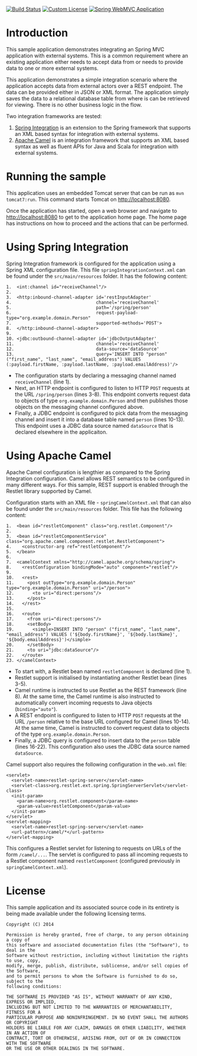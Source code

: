 [![Build Status](https://drone.io/github.com/manish-in-java/spring-eai/status.png)](https://drone.io/github.com/manish-in-java/spring-eai/latest)
[![Custom License](http://b.repl.ca/v1/License-CUSTOM-red.png)](#LICENSE)
[![Spring WebMVC Application](http://b.repl.ca/v1/spring-mvc-blue.png)](#SWMVC)

# Introduction

This sample application demonstrates integrating an Spring MVC application with
external systems.  This is a common requirement where an existing application
either needs to accept data from or needs to provide data to one or more external
systems.

This application demonstrates a simple integration scenario where the application
accepts data from external actors over a REST endpoint.  The data can be provided
either in JSON or XML format.  The application simply saves the data to a
relational database table from where is can be retrieved for viewing.  There is
no other business logic in the flow.

Two integration frameworks are tested:

1. [Spring Integration](http://projects.spring.io/spring-integration/) is an extension to the Spring framework that supports an XML based syntax for integration with external systems.
1. [Apache Camel](http://camel.apache.org) is an integration framework that supports an XML based syntax as well as fluent APIs for Java and Scala for integration with external systems.

# Running the sample

This application uses an embedded Tomcat server that can be run as `mvn tomcat7:run`.
This command starts Tomcat on [http://localhost:8080](http://localhost:8080).

Once the application has started, open a web browser and navigate to
[http://localhost:8080](http://localhost:8080) to get to the application home page.
The home page has instructions on how to proceed and the actions that can be
performed.

# Using Spring Integration

Spring Integration framework is configured for the application using a Spring XML
configuration file.  This file `springIntegrationContext.xml` can be found under
the `src/main/resources` folder.  It has the following content:

    1.  <int:channel id="receiveChannel"/>
    2.
    3.  <http:inbound-channel-adapter id='restInputAdapter'
    4.                                channel='receiveChannel'
    5.                                path='/spring/person'
    6.                                request-payload-type="org.example.domain.Person"
    7.                                supported-methods='POST'>
    8.  </http:inbound-channel-adapter>
    9.
    10. <jdbc:outbound-channel-adapter id='jdbcOutputAdapter'
    11.                               channel='receiveChannel'
    12.                               data-source='dataSource'
    13.                               query='INSERT INTO "person" ("first_name", "last_name", "email_address") VALUES (:payload.firstName, :payload.lastName, :payload.emailAddress)'/>

* The configuration starts by declaring a messaging channel named `receiveChannel` (line 1).
* Next, an HTTP endpoint is configured to listen to HTTP `POST` requests at the URL `/spring/person` (lines 3-8).  This endpoint converts request data to objects of type `org.example.domain.Person` and then publishes those objects on the messaging channel configured above.
* Finally, a JDBC endpoint is configured to pick data from the messaging channel and insert it into a database table named `person` (lines 10-13).  This endpoint uses a JDBC data source named `dataSource` that is declared elsewhere in the applicaiton.

# Using Apache Camel

Apache Camel configuration is lengthier as compared to the Spring Integration configuration.
Camel allows REST semantics to be configured in many different ways.  For this sample,
REST support is enabled through the Restlet library supported by Camel.

Configuration starts with an XML file - `springCamelContext.xml` that can also be found under
the `src/main/resources` folder.  This file has the following content:

    1.  <bean id="restletComponent" class="org.restlet.Component"/>
    2.
    3.  <bean id="restletComponentService" class="org.apache.camel.component.restlet.RestletComponent">
    4.    <constructor-arg ref="restletComponent"/>
    5.  </bean>
    6.
    7.  <camelContext xmlns="http://camel.apache.org/schema/spring">
    8.    <restConfiguration bindingMode="auto" component="restlet"/>
    9.
    10.   <rest>
    11.     <post outType="org.example.domain.Person" type="org.example.domain.Person" uri="/person">
    12.       <to uri="direct:persons"/>
    13.     </post>
    14.   </rest>
    15.
    16.   <route>
    17.     <from uri="direct:persons"/>
    18.     <setBody>
    19.       <simple>INSERT INTO "person" ("first_name", "last_name", "email_address") VALUES ('${body.firstName}', '${body.lastName}', '${body.emailAddress}')</simple>
    20.     </setBody>
    21.     <to uri="jdbc:dataSource"/>
    22.   </route>
    23. </camelContext>

* To start with, a Restlet bean named `restletComponent` is declared (line 1).
* Restlet support is initialised by instantiating another Restlet bean (lines 3-5).
* Camel runtime is instructed to use Restlet as the REST framework (line 8).  At the same time, the Camel runtime is also instructed to automatically convert incoming requests to Java objects (`binding="auto"`).
* A REST endpoint is configured to listen to HTTP `POST` requests at the URL `/person` relative to the base URL configured for Camel (lines 10-14).  At the same time, Camel is instructed to convert request data to objects of the type `org.example.domain.Person`.
* Finally, a JDBC query is configured to insert data to the `person` table (lines 16-22).  This configuration also uses the JDBC data source named `dataSource`.

Camel support also requires the following configuration in the `web.xml` file:

    <servlet>
      <servlet-name>restlet-spring-server</servlet-name>
      <servlet-class>org.restlet.ext.spring.SpringServerServlet</servlet-class>
      <init-param>
        <param-name>org.restlet.component</param-name>
        <param-value>restletComponent</param-value>
      </init-param>
    </servlet>
    <servlet-mapping>
      <servlet-name>restlet-spring-server</servlet-name>
      <url-pattern>/camel/*</url-pattern>
    </servlet-mapping>

This configures a Restlet servlet for listening to requests on URLs of the form `/camel/...`.
The servlet is configured to pass all incoming requests to a Restlet component named
`restletComponent` (configured previously in `springCamelContext.xml`).

# License

This sample application and its associated source code in its entirety is being made
available under the following licensing terms.

    Copyright (C) 2014

    Permission is hereby granted, free of charge, to any person obtaining a copy of
    this software and associated documentation files (the "Software"), to deal in the
    Software without restriction, including without limitation the rights to use, copy,
    modify, merge, publish, distribute, sublicense, and/or sell copies of the Software,
    and to permit persons to whom the Software is furnished to do so, subject to the
    following conditions:

    THE SOFTWARE IS PROVIDED "AS IS", WITHOUT WARRANTY OF ANY KIND, EXPRESS OR IMPLIED,
    INCLUDING BUT NOT LIMITED TO THE WARRANTIES OF MERCHANTABILITY, FITNESS FOR A
    PARTICULAR PURPOSE AND NONINFRINGEMENT. IN NO EVENT SHALL THE AUTHORS OR COPYRIGHT
    HOLDERS BE LIABLE FOR ANY CLAIM, DAMAGES OR OTHER LIABILITY, WHETHER IN AN ACTION OF
    CONTRACT, TORT OR OTHERWISE, ARISING FROM, OUT OF OR IN CONNECTION WITH THE SOFTWARE
    OR THE USE OR OTHER DEALINGS IN THE SOFTWARE.
